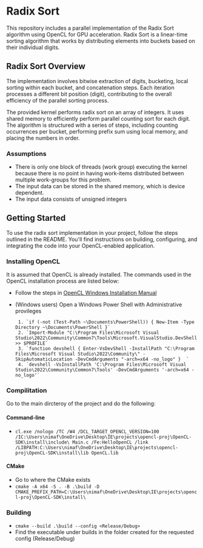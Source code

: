 # Radix Sort

This repository includes a parallel implementation of the Radix Sort algorithm using OpenCL for GPU acceleration. Radix Sort is a linear-time sorting algorithm that works by distributing elements into buckets based on their individual digits. 

## Radix Sort Overview

The implementation involves bitwise extraction of digits, bucketing, local sorting within each bucket, and concatenation steps. Each iteration processes a different bit position (digit), contributing to the overall efficiency of the parallel sorting process.

The provided kernel performs radix sort on an array of integers. It uses shared memory to efficiently perform parallel counting sort for each digit. The algorithm is structured with a series of steps, including counting occurrences per bucket, performing prefix sum using local memory, and placing the numbers in order.

### Assumptions

- There is only one block of threads (work group) executing the kernel because there is no point in having work-items distributed between multiple work-groups for this problem.
- The input data can be stored in the shared memory, which is device dependent.
- The input data consists of unsigned integers

## Getting Started

To use the radix sort implementation in your project, follow the steps outlined in the README. You'll find instructions on building, configuring, and integrating the code into your OpenCL-enabled application.

### Installing OpenCL
It is assumed that OpenCL is already installed. The commands used in the OpenCL installation process are listed below:

- Follow the steps in [OpenCL Windows Installation Manual](https://github.com/KhronosGroup/OpenCL-Guide/blob/main/chapters/getting_started_windows.md)
- (Windows users) Open a Windows Power Shell with Administrative provileges

       1. `if (-not (Test-Path ~\Documents\PowerShell)) { New-Item -Type Directory ~\Documents\PowerShell }`
       2. `Import-Module "C:\Program Files\Microsoft Visual Studio\2022\Community\Common7\Tools\Microsoft.VisualStudio.DevShell.dll" >> $PROFILE`
       3. `function devshell { Enter-VsDevShell -InstallPath "C:\Program Files\Microsoft Visual Studio\2022\Community\" -SkipAutomaticLocation -DevCmdArguments "-arch=x64 -no_logo" }  ` 
       4. `devshell -VsInstallPath 'C:\Program Files\Microsoft Visual Studio\2022\Community\Common7\Tools' -DevCmdArguments '-arch=x64 -no_logo'`

### Compilitation

Go to the main dircteroy of the project and do the following:

#### Command-line

- `cl.exe /nologo /TC /W4 /DCL_TARGET_OPENCL_VERSION=100 /IC:\Users\nimaf\OneDrive\Desktop\IE\projects\opencl-proj\OpenCL-SDK\install\include\ Main.c /Fe:HelloOpenCL /link /LIBPATH:C:\Users\nimaf\OneDrive\Desktop\IE\projects\opencl-proj\OpenCL-SDK\install\lib OpenCL.lib`
       
#### CMake

- Go to where the CMake exists
- `cmake -A x64 -S . -B .\build -D CMAKE_PREFIX_PATH=C:\Users\nimaf\OneDrive\Desktop\IE\projects\opencl-proj\OpenCL-SDK\install\` 


### Building

- `cmake --build .\build --config <Release/Debug>`
- Find the executable under builds in the folder created for the requested config (Release/Debug)                           